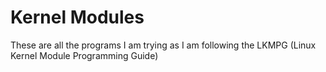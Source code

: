 # Kernel Modules

These are all the programs I am trying as I am following the LKMPG (Linux Kernel Module Programming Guide)
